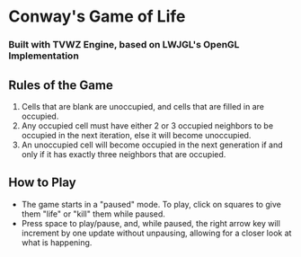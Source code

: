 # Conway's Game of Life
### Built with TVWZ Engine, based on LWJGL's OpenGL Implementation

## Rules of the Game
1. Cells that are blank are unoccupied, and cells that are filled in are occupied.
2. Any occupied cell must have either 2 or 3 occupied neighbors to be occupied in the next iteration, else it will become unoccupied.
3. An unoccupied cell will become occupied in the next generation if and only if it has exactly three neighbors that are occupied.


## How to Play
- The game starts in a "paused" mode. To play, click on squares to give them "life" or "kill" them while paused.
- Press space to play/pause, and, while paused, the right arrow key will increment by one update without unpausing, allowing for a closer look at what is happening.
